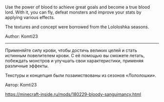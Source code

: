 Use the power of blood to achieve great goals and become a true blood lord. With it, you can fly, defeat monsters and improve your stats by applying various effects.

The textures and concept were borrowed from the Lololoshka seasons.

Author: Komti23

---------------------------------------------

Применяйте силу крови, чтобы достичь великих целей и стать истинным повелителем крови. С её помощью вы сможете летать, побеждать монстров и улучшать свои характеристики, применяя различные эффекты.

Текстуры и концепция были позаимствованы из сезонов «Лололошки».

Автор: Komti23

https://minecraft-inside.ru/mods/180229-bloody-sanguimancy.html
